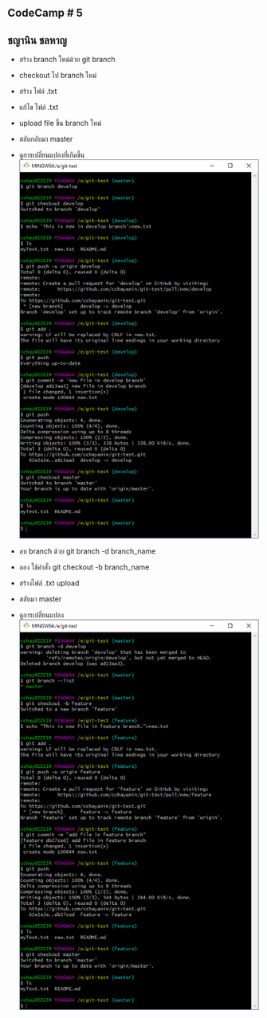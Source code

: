 ## CodeCamp # 5

## ชญานิน ชลหาญ

- สร้าง branch ใหม่ด้วย git branch

- checkout ไป branch ใหม่

- สร้าง ไฟล์ .txt

- แก้ไข ไฟล์ .txt

- upload file ขึ้น branch ใหม่

- สลับกลับมา master

- ดูการเปลี่ยนแปลงที่เกิดขึ้น  
  ![branch](branch.png)

- ลบ branch ด้วย git branch -d branch_name

- ลอง ใช้คำสั่ง git checkout -b branch_name

- สร้างไฟล์ .txt upload

- สลับมา master

- ดูการเปลี่ยนแปลง  
  ![checkout](checkout.png)
